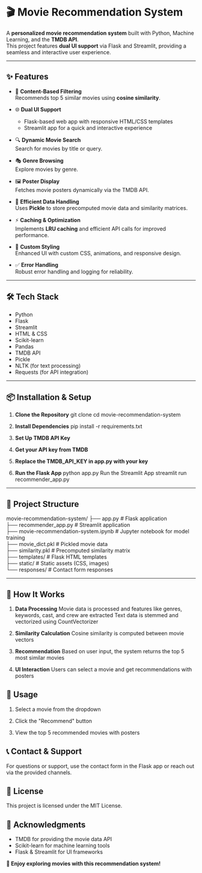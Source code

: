 # 🎬 Movie Recommendation System

A **personalized movie recommendation system** built with Python, Machine Learning, and the **TMDB API**.  
This project features **dual UI support** via Flask and Streamlit, providing a seamless and interactive user experience.

---

## ✨ Features

- 🎯 **Content-Based Filtering**  
  Recommends top 5 similar movies using **cosine similarity**.

- 🌐 **Dual UI Support**  
  - Flask-based web app with responsive HTML/CSS templates  
  - Streamlit app for a quick and interactive experience

- 🔍 **Dynamic Movie Search**  
  Search for movies by title or query.

- 🎭 **Genre Browsing**  
  Explore movies by genre.

- 🖼️ **Poster Display**  
  Fetches movie posters dynamically via the TMDB API.

- 💾 **Efficient Data Handling**  
  Uses **Pickle** to store precomputed movie data and similarity matrices.

- ⚡ **Caching & Optimization**  
  Implements **LRU caching** and efficient API calls for improved performance.

- 🎨 **Custom Styling**  
  Enhanced UI with custom CSS, animations, and responsive design.

- ✅ **Error Handling**  
  Robust error handling and logging for reliability.

---

## 🛠️ Tech Stack

- Python  
- Flask  
- Streamlit  
- HTML & CSS  
- Scikit-learn  
- Pandas  
- TMDB API  
- Pickle  
- NLTK (for text processing)  
- Requests (for API integration)

---

## 📦 Installation & Setup

1. **Clone the Repository**
git clone <repository-url>
cd movie-recommendation-system

2. **Install Dependencies**
pip install -r requirements.txt

3. **Set Up TMDB API Key**

4. **Get your API key from TMDB**

5. **Replace the TMDB_API_KEY in app.py with your key**

6. **Run the Flask App**
python app.py
Run the Streamlit App
streamlit run recommender_app.py

---

## 📁 Project Structure
movie-recommendation-system/
├── app.py                     # Flask application <br>
├── recommender_app.py         # Streamlit application <br>
├── movie-recommendation-system.ipynb  # Jupyter notebook for model training <br>
├── movie_dict.pkl             # Pickled movie data <br>
├── similarity.pkl             # Precomputed similarity matrix <br>
├── templates/                 # Flask HTML templates <br>
├── static/                    # Static assets (CSS, images) <br>
└── responses/                 # Contact form responses

---

## 🎥 How It Works
1. **Data Processing**
Movie data is processed and features like genres, keywords, cast, and crew are extracted
Text data is stemmed and vectorized using CountVectorizer

2. **Similarity Calculation**
Cosine similarity is computed between movie vectors

3. **Recommendation**
Based on user input, the system returns the top 5 most similar movies

4. **UI Interaction**
Users can select a movie and get recommendations with posters

## 🚀 Usage
1. Select a movie from the dropdown

2. Click the "Recommend" button

3. View the top 5 recommended movies with posters

## 📞 Contact & Support
For questions or support, use the contact form in the Flask app or reach out via the provided channels.

## 📜 License
This project is licensed under the MIT License.

## 🙌 Acknowledgments
- TMDB for providing the movie data API
- Scikit-learn for machine learning tools
- Flask & Streamlit for UI frameworks

**🎉 Enjoy exploring movies with this recommendation system!**
